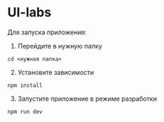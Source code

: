 # UI-labs

Для запуска приложения:

1. Перейдите в нужную папку
```
cd <нужная папка>
```
2. Установите зависимости
```
npm install
```
3. Запустите приложение в режиме разработки
```
npm run dev
```
